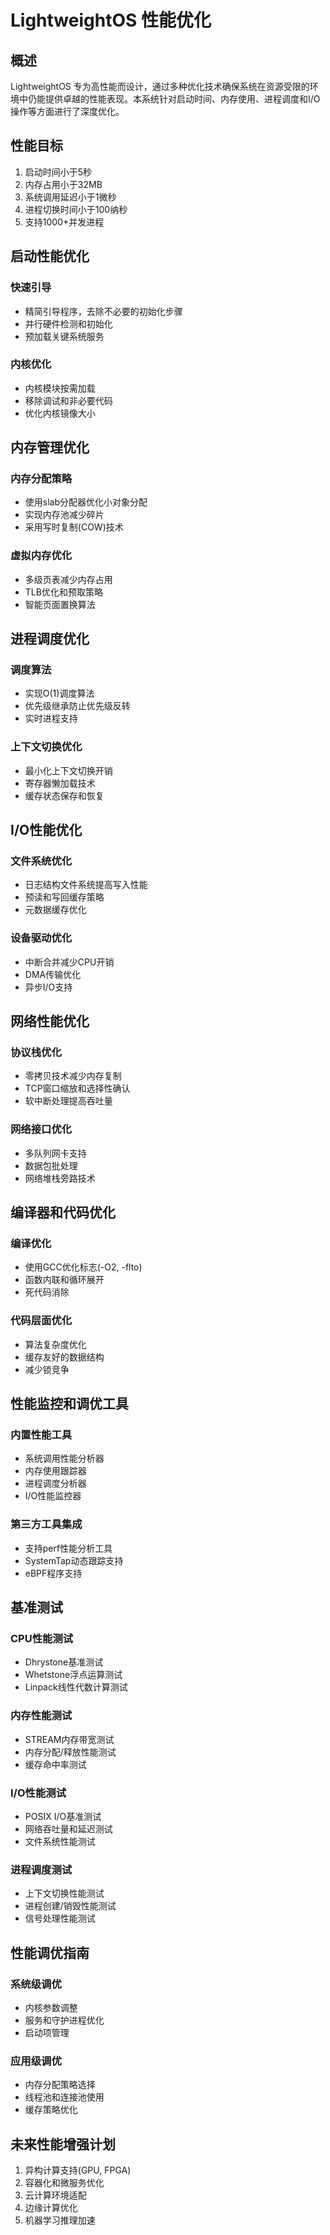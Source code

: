 # LightweightOS 性能优化

## 概述

LightweightOS 专为高性能而设计，通过多种优化技术确保系统在资源受限的环境中仍能提供卓越的性能表现。本系统针对启动时间、内存使用、进程调度和I/O操作等方面进行了深度优化。

## 性能目标

1. 启动时间小于5秒
2. 内存占用小于32MB
3. 系统调用延迟小于1微秒
4. 进程切换时间小于100纳秒
5. 支持1000+并发进程

## 启动性能优化

### 快速引导
- 精简引导程序，去除不必要的初始化步骤
- 并行硬件检测和初始化
- 预加载关键系统服务

### 内核优化
- 内核模块按需加载
- 移除调试和非必要代码
- 优化内核镜像大小

## 内存管理优化

### 内存分配策略
- 使用slab分配器优化小对象分配
- 实现内存池减少碎片
- 采用写时复制(COW)技术

### 虚拟内存优化
- 多级页表减少内存占用
- TLB优化和预取策略
- 智能页面置换算法

## 进程调度优化

### 调度算法
- 实现O(1)调度算法
- 优先级继承防止优先级反转
- 实时进程支持

### 上下文切换优化
- 最小化上下文切换开销
- 寄存器懒加载技术
- 缓存状态保存和恢复

## I/O性能优化

### 文件系统优化
- 日志结构文件系统提高写入性能
- 预读和写回缓存策略
- 元数据缓存优化

### 设备驱动优化
- 中断合并减少CPU开销
- DMA传输优化
- 异步I/O支持

## 网络性能优化

### 协议栈优化
- 零拷贝技术减少内存复制
- TCP窗口缩放和选择性确认
- 软中断处理提高吞吐量

### 网络接口优化
- 多队列网卡支持
- 数据包批处理
- 网络堆栈旁路技术

## 编译器和代码优化

### 编译优化
- 使用GCC优化标志(-O2, -flto)
- 函数内联和循环展开
- 死代码消除

### 代码层面优化
- 算法复杂度优化
- 缓存友好的数据结构
- 减少锁竞争

## 性能监控和调优工具

### 内置性能工具
- 系统调用性能分析器
- 内存使用跟踪器
- 进程调度分析器
- I/O性能监控器

### 第三方工具集成
- 支持perf性能分析工具
- SystemTap动态跟踪支持
- eBPF程序支持

## 基准测试

### CPU性能测试
- Dhrystone基准测试
- Whetstone浮点运算测试
- Linpack线性代数计算测试

### 内存性能测试
- STREAM内存带宽测试
- 内存分配/释放性能测试
- 缓存命中率测试

### I/O性能测试
- POSIX I/O基准测试
- 网络吞吐量和延迟测试
- 文件系统性能测试

### 进程调度测试
- 上下文切换性能测试
- 进程创建/销毁性能测试
- 信号处理性能测试

## 性能调优指南

### 系统级调优
- 内核参数调整
- 服务和守护进程优化
- 启动项管理

### 应用级调优
- 内存分配策略选择
- 线程池和连接池使用
- 缓存策略优化

## 未来性能增强计划

1. 异构计算支持(GPU, FPGA)
2. 容器化和微服务优化
3. 云计算环境适配
4. 边缘计算优化
5. 机器学习推理加速